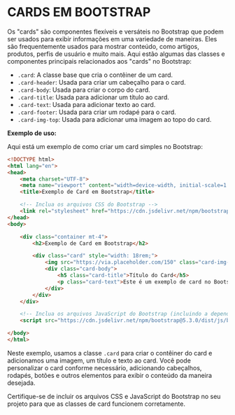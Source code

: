 # CARDS EM BOOTSTRAP
Os "cards" são componentes flexíveis e versáteis no Bootstrap que podem ser usados para exibir informações em uma variedade de maneiras. Eles são frequentemente usados para mostrar conteúdo, como artigos, produtos, perfis de usuário e muito mais. Aqui estão algumas das classes e componentes principais relacionados aos "cards" no Bootstrap:

- `.card`: A classe base que cria o contêiner de um card.
- `.card-header`: Usada para criar um cabeçalho para o card.
- `.card-body`: Usada para criar o corpo do card.
- `.card-title`: Usada para adicionar um título ao card.
- `.card-text`: Usada para adicionar texto ao card.
- `.card-footer`: Usada para criar um rodapé para o card.
- `.card-img-top`: Usada para adicionar uma imagem ao topo do card.

**Exemplo de uso:**

Aqui está um exemplo de como criar um card simples no Bootstrap:

```html
<!DOCTYPE html>
<html lang="en">
<head>
    <meta charset="UTF-8">
    <meta name="viewport" content="width=device-width, initial-scale=1.0">
    <title>Exemplo de Card em Bootstrap</title>

    <!-- Inclua os arquivos CSS do Bootstrap -->
    <link rel="stylesheet" href="https://cdn.jsdelivr.net/npm/bootstrap@5.3.0/dist/css/bootstrap.min.css">
</head>
<body>

    <div class="container mt-4">
        <h2>Exemplo de Card em Bootstrap</h2>

        <div class="card" style="width: 18rem;">
            <img src="https://via.placeholder.com/150" class="card-img-top" alt="Imagem de Exemplo">
            <div class="card-body">
                <h5 class="card-title">Título do Card</h5>
                <p class="card-text">Este é um exemplo de card no Bootstrap. Você pode adicionar texto e conteúdo a ele.</p>
            </div>
        </div>
    </div>

    <!-- Inclua os arquivos JavaScript do Bootstrap (incluindo a dependência do Popper.js) -->
    <script src="https://cdn.jsdelivr.net/npm/bootstrap@5.3.0/dist/js/bootstrap.min.js"></script>

</body>
</html>
```

Neste exemplo, usamos a classe `.card` para criar o contêiner do card e adicionamos uma imagem, um título e texto ao card. Você pode personalizar o card conforme necessário, adicionando cabeçalhos, rodapés, botões e outros elementos para exibir o conteúdo da maneira desejada.

Certifique-se de incluir os arquivos CSS e JavaScript do Bootstrap no seu projeto para que as classes de card funcionem corretamente.